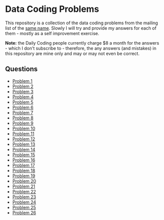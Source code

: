 # Data Coding Problems

This repository is a collection of the data coding problems from the mailing
list of the [same name](https://dailycodingproblem.com/). Slowly I will try and
provide my answers for each of them - mostly as a self improvement exercise.

**Note:** the Daily Coding people currently charge $8 a month for the answers -
which I don't subscribe to - therefore, the any answers (and mistakes) in this
repository are mine only and may or may not even be correct.

## Questions

  * [Problem 1](./p_001/README.md)
  * [Problem 2](./p_002/README.md)
  * [Problem 3](./p_003/README.md)
  * [Problem 4](./p_004/README.md)
  * [Problem 5](./p_005/README.md)
  * [Problem 6](./p_006/README.md)
  * [Problem 7](./p_007/README.md)
  * [Problem 8](./p_008/README.md)
  * [Problem 9](./p_009/README.md)
  * [Problem 10](./p_010/README.md)
  * [Problem 11](./p_011/README.md)
  * [Problem 12](./p_012/README.md)
  * [Problem 13](./p_013/README.md)
  * [Problem 14](./p_014/README.md)
  * [Problem 15](./p_015/README.md)
  * [Problem 16](./p_016/README.md)
  * [Problem 17](./p_017/README.md)
  * [Problem 18](./p_018/README.md)
  * [Problem 19](./p_019/README.md)
  * [Problem 20](./p_020/README.md)
  * [Problem 21](./p_021/README.md)
  * [Problem 22](./p_022/README.md)
  * [Problem 23](./p_023/README.md)
  * [Problem 24](./p_024/README.md)
  * [Problem 25](./p_025/README.md)
  * [Problem 26](./p_026/README.md)
